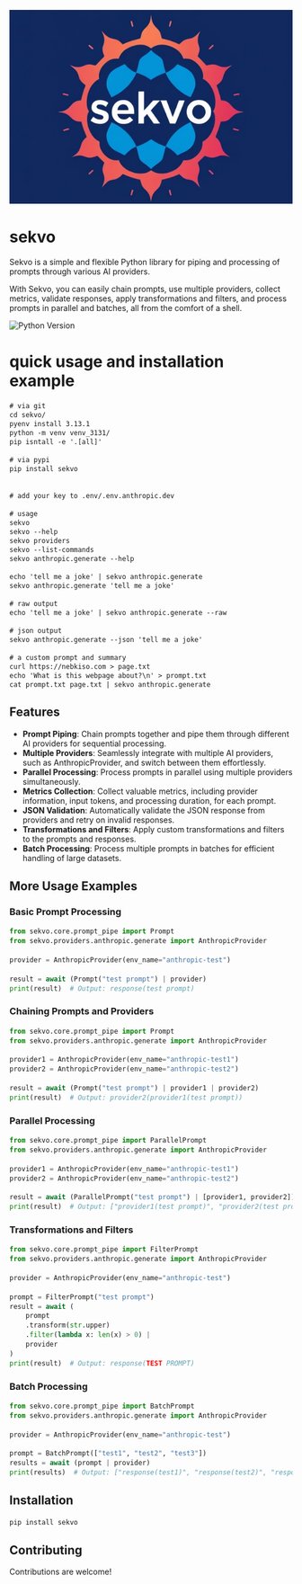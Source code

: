 ![Sekvo logo](./docs/sekvo-logo.jpg)

# sekvo

Sekvo is a simple and flexible Python library for piping and processing of prompts through various AI providers. 

With Sekvo, you can easily chain prompts, use multiple providers, collect metrics, validate responses, apply transformations and filters, and process prompts in parallel and batches, all from the comfort of a shell.

![Python Version](https://img.shields.io/badge/python-%3E%3D%203.13-blue)
# quick usage and installation example

```
# via git
cd sekvo/
pyenv install 3.13.1
python -m venv venv_3131/
pip isntall -e '.[all]'

# via pypi
pip install sekvo


# add your key to .env/.env.anthropic.dev

# usage
sekvo
sekvo --help
sekvo providers
sekvo --list-commands
sekvo anthropic.generate --help

echo 'tell me a joke' | sekvo anthropic.generate
sekvo anthropic.generate 'tell me a joke'

# raw output
echo 'tell me a joke' | sekvo anthropic.generate --raw

# json output
sekvo anthropic.generate --json 'tell me a joke'

# a custom prompt and summary
curl https://nebkiso.com > page.txt
echo 'What is this webpage about?\n' > prompt.txt
cat prompt.txt page.txt | sekvo anthropic.generate
```

## Features

- **Prompt Piping**: Chain prompts together and pipe them through different AI providers for sequential processing.
- **Multiple Providers**: Seamlessly integrate with multiple AI providers, such as AnthropicProvider, and switch between them effortlessly.
- **Parallel Processing**: Process prompts in parallel using multiple providers simultaneously.
- **Metrics Collection**: Collect valuable metrics, including provider information, input tokens, and processing duration, for each prompt.
- **JSON Validation**: Automatically validate the JSON response from providers and retry on invalid responses.
- **Transformations and Filters**: Apply custom transformations and filters to the prompts and responses.
- **Batch Processing**: Process multiple prompts in batches for efficient handling of large datasets.

## More Usage Examples

### Basic Prompt Processing

```python
from sekvo.core.prompt_pipe import Prompt
from sekvo.providers.anthropic.generate import AnthropicProvider

provider = AnthropicProvider(env_name="anthropic-test")

result = await (Prompt("test prompt") | provider)
print(result)  # Output: response(test prompt)
```

### Chaining Prompts and Providers

```python
from sekvo.core.prompt_pipe import Prompt
from sekvo.providers.anthropic.generate import AnthropicProvider

provider1 = AnthropicProvider(env_name="anthropic-test1")
provider2 = AnthropicProvider(env_name="anthropic-test2")

result = await (Prompt("test prompt") | provider1 | provider2)
print(result)  # Output: provider2(provider1(test prompt))
```

### Parallel Processing

```python
from sekvo.core.prompt_pipe import ParallelPrompt
from sekvo.providers.anthropic.generate import AnthropicProvider

provider1 = AnthropicProvider(env_name="anthropic-test1")
provider2 = AnthropicProvider(env_name="anthropic-test2")

result = await (ParallelPrompt("test prompt") | [provider1, provider2])
print(result)  # Output: ["provider1(test prompt)", "provider2(test prompt)"]
```

### Transformations and Filters

```python
from sekvo.core.prompt_pipe import FilterPrompt
from sekvo.providers.anthropic.generate import AnthropicProvider

provider = AnthropicProvider(env_name="anthropic-test")

prompt = FilterPrompt("test prompt")
result = await (
    prompt
    .transform(str.upper)
    .filter(lambda x: len(x) > 0) |
    provider
)
print(result)  # Output: response(TEST PROMPT)
```

### Batch Processing

```python
from sekvo.core.prompt_pipe import BatchPrompt
from sekvo.providers.anthropic.generate import AnthropicProvider

provider = AnthropicProvider(env_name="anthropic-test")

prompt = BatchPrompt(["test1", "test2", "test3"])
results = await (prompt | provider)
print(results)  # Output: ["response(test1)", "response(test2)", "response(test3)"]
```

## Installation

```bash
pip install sekvo
```

## Contributing

Contributions are welcome!
